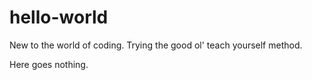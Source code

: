 # hello-world

New to the world of coding. Trying the good ol' teach yourself method. 

Here goes nothing. 
